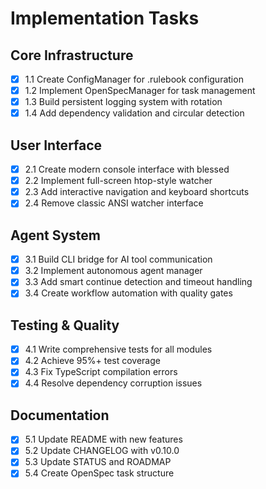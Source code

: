 # Implementation Tasks

## Core Infrastructure
- [x] 1.1 Create ConfigManager for .rulebook configuration
- [x] 1.2 Implement OpenSpecManager for task management
- [x] 1.3 Build persistent logging system with rotation
- [x] 1.4 Add dependency validation and circular detection

## User Interface
- [x] 2.1 Create modern console interface with blessed
- [x] 2.2 Implement full-screen htop-style watcher
- [x] 2.3 Add interactive navigation and keyboard shortcuts
- [x] 2.4 Remove classic ANSI watcher interface

## Agent System
- [x] 3.1 Build CLI bridge for AI tool communication
- [x] 3.2 Implement autonomous agent manager
- [x] 3.3 Add smart continue detection and timeout handling
- [x] 3.4 Create workflow automation with quality gates

## Testing & Quality
- [x] 4.1 Write comprehensive tests for all modules
- [x] 4.2 Achieve 95%+ test coverage
- [x] 4.3 Fix TypeScript compilation errors
- [x] 4.4 Resolve dependency corruption issues

## Documentation
- [x] 5.1 Update README with new features
- [x] 5.2 Update CHANGELOG with v0.10.0
- [x] 5.3 Update STATUS and ROADMAP
- [x] 5.4 Create OpenSpec task structure
